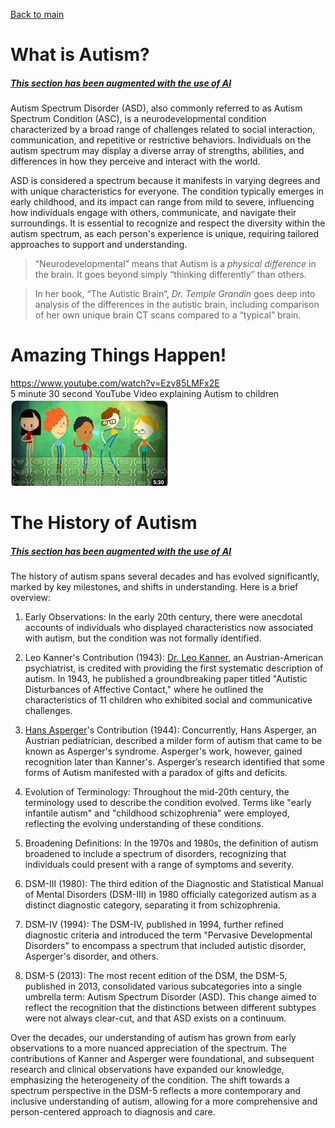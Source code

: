 [Back to main](README.md)

# What is Autism?

##### [This section has been augmented with the use of AI](AI.md)

Autism Spectrum Disorder (ASD), also commonly referred to as Autism Spectrum Condition (ASC), is a neurodevelopmental condition characterized by a broad range of challenges related to social interaction, communication, and repetitive or restrictive behaviors. Individuals on the autism spectrum may display a diverse array of strengths, abilities, and differences in how they perceive and interact with the world. 

ASD is considered a spectrum because it manifests in varying degrees and with unique characteristics for everyone. The condition typically emerges in early childhood, and its impact can range from mild to severe, influencing how individuals engage with others, communicate, and navigate their surroundings. It is essential to recognize and respect the diversity within the autism spectrum, as each person's experience is unique, requiring tailored approaches to support and understanding.

> “Neurodevelopmental” means that Autism is a _physical difference_ in the brain. It goes beyond simply “thinking differently” than others.

>  In her book, “The Autistic Brain”, _Dr. Temple Grandin_ goes deep into analysis of the differences in the autistic brain, including comparison of her own unique brain CT scans compared to a “typical” brain.

# Amazing Things Happen!

https://www.youtube.com/watch?v=Ezv85LMFx2E  
5 minute 30 second YouTube Video explaining Autism to children  
![Amazing Things Happen Thumbnail](Images/thumbamazingthings.png)


# The History of Autism

##### [This section has been augmented with the use of AI](AI.md)

The history of autism spans several decades and has evolved significantly, marked by key milestones, and shifts in understanding. Here is a brief overview:

1. Early Observations:
In the early 20th century, there were anecdotal accounts of individuals who displayed characteristics now associated with autism, but the condition was not formally identified.

2. Leo Kanner's Contribution (1943):
[Dr. Leo Kanner](https://en.wikipedia.org/wiki/Leo_Kanner), an Austrian-American psychiatrist, is credited with providing the first systematic description of autism. In 1943, he published a groundbreaking paper titled "Autistic Disturbances of Affective Contact," where he outlined the characteristics of 11 children who exhibited social and communicative challenges.

3. [Hans Asperger](https://en.wikipedia.org/wiki/Hans_Asperger)'s Contribution (1944):
Concurrently, Hans Asperger, an Austrian pediatrician, described a milder form of autism that came to be known as Asperger's syndrome. Asperger's work, however, gained recognition later than Kanner's.
Asperger’s research identified that some forms of Autism manifested with a paradox of gifts and deficits.

4. Evolution of Terminology:
Throughout the mid-20th century, the terminology used to describe the condition evolved. Terms like "early infantile autism" and "childhood schizophrenia" were employed, reflecting the evolving understanding of these conditions.

5. Broadening Definitions:
In the 1970s and 1980s, the definition of autism broadened to include a spectrum of disorders, recognizing that individuals could present with a range of symptoms and severity.

6. DSM-III (1980):
The third edition of the Diagnostic and Statistical Manual of Mental Disorders (DSM-III) in 1980 officially categorized autism as a distinct diagnostic category, separating it from schizophrenia.

7. DSM-IV (1994):
The DSM-IV, published in 1994, further refined diagnostic criteria and introduced the term "Pervasive Developmental Disorders" to encompass a spectrum that included autistic disorder, Asperger's disorder, and others.

8. DSM-5 (2013):
The most recent edition of the DSM, the DSM-5, published in 2013, consolidated various subcategories into a single umbrella term: Autism Spectrum Disorder (ASD). This change aimed to reflect the recognition that the distinctions between different subtypes were not always clear-cut, and that ASD exists on a continuum.

Over the decades, our understanding of autism has grown from early observations to a more nuanced appreciation of the spectrum. The contributions of Kanner and Asperger were foundational, and subsequent research and clinical observations have expanded our knowledge, emphasizing the heterogeneity of the condition. The shift towards a spectrum perspective in the DSM-5 reflects a more contemporary and inclusive understanding of autism, allowing for a more comprehensive and person-centered approach to diagnosis and care.
